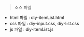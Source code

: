> 소스 파일 <br>
- html 파일 : diy-itemList.html
- css 파일 : diy-input.css, diy-list.css
- js 파일 : diy-itemList.js

